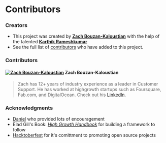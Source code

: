 # Contributors

### Creators

* This project was created by [**Zach Bouzan-Kaloustian**](https://www.linkedin.com/in/zacharybk) with the help of the talented [**Karthik Rameshkumar**](https://t.co/bGARyz4FxU?amp=1)
* See  the full list of [contributors](https://github.com/supportwiki/supportwiki1.0/graphs/contributors) who have added to this project.

### Contributors



#### [![Zach Bouzan-Kaloustian](https://camo.githubusercontent.com/76b23de0020e9d1ad97e3d8270920c4597fd16e5/68747470733a2f2f7777772e67726176617461722e636f6d2f6176617461722f38323562306430383032303663663762613064613131623130316565616463343f733d323430)](https://camo.githubusercontent.com/76b23de0020e9d1ad97e3d8270920c4597fd16e5/68747470733a2f2f7777772e67726176617461722e636f6d2f6176617461722f38323562306430383032303663663762613064613131623130316565616463343f733d323430) Zach Bouzan-Kaloustian

> Zach has 12+ years of industry experience as a leader in Customer Support. He has worked at highgrowth startups such as Foursquare, Fab.com, and DigitalOcean. Check out his [LinkedIn](https://www.linkedin.com/in/zacharybk).

### Acknowledgments

* [Daniel](https://twitter.com/Zaltsman) who provided lots of encouragement
* Elad Gill's Book: [_High Growth Handbook_](http://growth.eladgil.com/) for building a framework to follow
* [Hacktoberfest](https://hacktoberfest.digitalocean.com) for it's comittment to promoting open source projects


